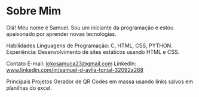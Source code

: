 <h1>Sobre Mim</h1>
  <p>Olá! Meu nome é Samuel. Sou um iniciante da programação e estou apaixonado por aprender novas tecnologias.</p>

Habilidades
  Linguagens de Programação: C, HTML, CSS, PYTHON.
  Experiência: Desenvolvimento de sites estáticos usando HTML e CSS.

Contato
  E-mail: lokosamuca23@gmail.com
  LinkedIn: www.linkedin.com/in/samuel-d-avila-tonial-32092a268

Principais Projetos
  Gerador de QR Codes em massa usando links salvos em planilhas do excel.

<!---
SLUK06/SLUK06 is a ✨ special ✨ repository because its `README.md` (this file) appears on your GitHub profile.
You can click the Preview link to take a look at your changes.
--->
